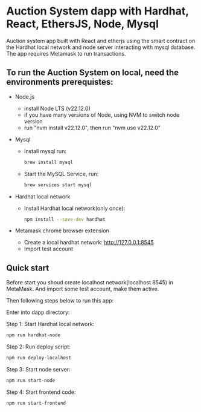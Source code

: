 # Auction System dapp with Hardhat, React, EthersJS, Node, Mysql

Auction system app built with React and etherjs using the smart contract on the
Hardhat local network and node server interacting with mysql database. The app requires Metamask to run transactions. 


## To run the Auction System on local, need the environments prerequistes:

* Node.js
    * install Node LTS (v22.12.0)
    * if you have many versions of Node, using NVM to switch node version
    * run "nvm install v22.12.0", then run "nvm use v22.12.0"

* Mysql
    * install mysql run:
        ```sh
        brew install mysql
        ```
    * Start the MySQL Service, run:
        ```sh
        brew services start mysql
        ```
    <!-- * Log in to MySQL, run:
        ```sh
        mysql -u root -p
        ```
    * Create a table named "auctiondb", run:
        ```sh
        CREATE DATABASE auctiondb;
        ```
    * Check is database is created successful, run:
        ```sh
        SHOW DATABASES;
        ``` -->

* Hardhat local network
    * Install Hardhat local network(only once):

        ```sh
        npm install --save-dev hardhat
        ```

* Metamask chrome browser extension
    * Create a local hardhat network: http://127.0.0.1:8545
    * Import test account


## Quick start

Before start you shoud create localhost network(localhost 8545) in MetaMask. And import some test account, make them active.

<!-- Install Hardhat local network(only once):

```sh
npm install --save-dev hardhat
``` -->

Then following steps below to run this app:

Enter into dapp directory:

Step 1: Start Hardhat local network:

```sh
npm run hardhat-node
```

Step 2: Run deploy script:

```sh
npm run deploy-localhost
```

Step 3: Start node server: 
```sh
npm run start-node
```

Step 4: Start frontend code: 

```sh
npm run start-frontend
```

